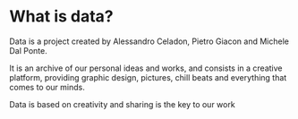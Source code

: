 <h1>What is data?</h1>

<p>Data is a project created by Alessandro Celadon, Pietro Giacon and Michele Dal Ponte.</p>
It is an archive of our personal ideas and works, and consists in a creative platform, providing graphic design, pictures, chill beats and everything that comes to our minds.<p></p>
<p>Data is based on creativity and sharing is the key to our work</p>
